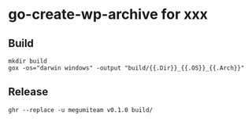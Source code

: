 # go-create-wp-archive for xxx



## Build

```
mkdir build
gox -os="darwin windows" -output "build/{{.Dir}}_{{.OS}}_{{.Arch}}"
```

## Release

```
ghr --replace -u megumiteam v0.1.0 build/
```
